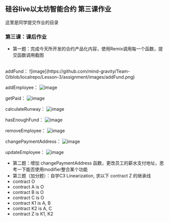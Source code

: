 ## 硅谷live以太坊智能合约 第三课作业
这里是同学提交作业的目录

### 第三课：课后作业
- 第一题：完成今天所开发的合约产品化内容，使用Remix调用每一个函数，提交函数调用截图
<br>
addFund：
![image](https://github.com/mind-gravity/Team-O/blob/localrepo/Lesson-3/assignment/images/addFund.png)

addEmployee：
![image](https://github.com/mind-gravity/Team-O/blob/localrepo/Lesson-3/assignment/images/addEmployee.png)

getPaid：
![image](https://github.com/mind-gravity/Team-O/blob/localrepo/Lesson-3/assignment/images/getPaid.png)

calculateRunway：
![image](https://github.com/mind-gravity/Team-O/blob/localrepo/Lesson-3/assignment/images/calculateRunway.png)

hasEnoughFund：
![image](https://github.com/mind-gravity/Team-O/blob/localrepo/Lesson-3/assignment/images/hasEnoughFund.png)

removeEmployee：
![image](https://github.com/mind-gravity/Team-O/blob/localrepo/Lesson-3/assignment/images/removeEmployee.png)

changePaymentAddress：
![image](https://github.com/mind-gravity/Team-O/blob/localrepo/Lesson-3/assignment/images/changePaymentAddress.png)

updateEmployee：
![image](https://github.com/mind-gravity/Team-O/blob/localrepo/Lesson-3/assignment/images/updateEmployee.png)


- 第二题：增加 changePaymentAddress 函数，更改员工的薪水支付地址，思考一下能否使用modifier整合某个功能
- 第三题（加分题）：自学C3 Linearization, 求以下 contract Z 的继承线
- contract O
- contract A is O
- contract B is O
- contract C is O
- contract K1 is A, B
- contract K2 is A, C
- contract Z is K1, K2
